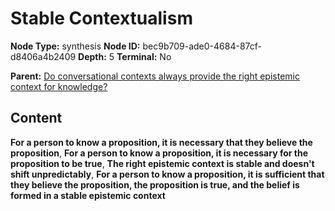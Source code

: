 # Stable Contextualism

**Node Type:** synthesis
**Node ID:** bec9b709-ade0-4684-87cf-d8406a4b2409
**Depth:** 5
**Terminal:** No

**Parent:** [Do conversational contexts always provide the right epistemic context for knowledge?](do-conversational-contexts-always-provide-the-right-epistemic-context-for-knowledge-antithesis-8ab4afa7-e446-44a1-ac53-57ad5856b7f1.md)

## Content

**For a person to know a proposition, it is necessary that they believe the proposition**, **For a person to know a proposition, it is necessary for the proposition to be true**, **The right epistemic context is stable and doesn't shift unpredictably**, **For a person to know a proposition, it is sufficient that they believe the proposition, the proposition is true, and the belief is formed in a stable epistemic context**
